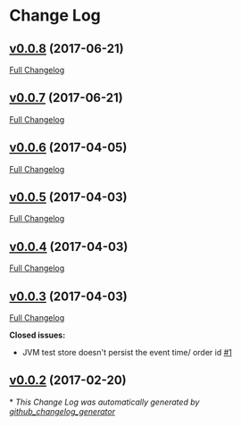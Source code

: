 # Change Log

## [v0.0.8](https://github.com/muoncore/test-event-stores/tree/v0.0.8) (2017-06-21)
[Full Changelog](https://github.com/muoncore/test-event-stores/compare/v0.0.7...v0.0.8)

## [v0.0.7](https://github.com/muoncore/test-event-stores/tree/v0.0.7) (2017-06-21)
[Full Changelog](https://github.com/muoncore/test-event-stores/compare/v0.0.6...v0.0.7)

## [v0.0.6](https://github.com/muoncore/test-event-stores/tree/v0.0.6) (2017-04-05)
[Full Changelog](https://github.com/muoncore/test-event-stores/compare/v0.0.5...v0.0.6)

## [v0.0.5](https://github.com/muoncore/test-event-stores/tree/v0.0.5) (2017-04-03)
[Full Changelog](https://github.com/muoncore/test-event-stores/compare/v0.0.4...v0.0.5)

## [v0.0.4](https://github.com/muoncore/test-event-stores/tree/v0.0.4) (2017-04-03)
[Full Changelog](https://github.com/muoncore/test-event-stores/compare/v0.0.3...v0.0.4)

## [v0.0.3](https://github.com/muoncore/test-event-stores/tree/v0.0.3) (2017-04-03)
[Full Changelog](https://github.com/muoncore/test-event-stores/compare/v0.0.2...v0.0.3)

**Closed issues:**

- JVM test store doesn't persist the event time/ order id [\#1](https://github.com/muoncore/test-event-stores/issues/1)

## [v0.0.2](https://github.com/muoncore/test-event-stores/tree/v0.0.2) (2017-02-20)


\* *This Change Log was automatically generated by [github_changelog_generator](https://github.com/skywinder/Github-Changelog-Generator)*